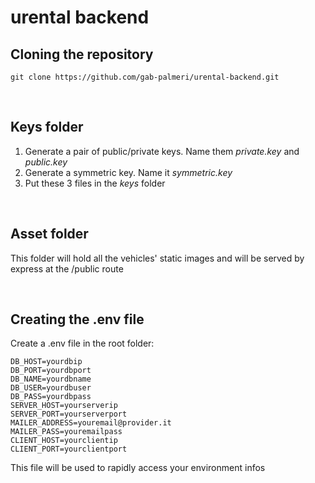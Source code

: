 # urental backend

## Cloning the repository

    git clone https://github.com/gab-palmeri/urental-backend.git
    
<br/>

## Keys folder

  1. Generate a pair of public/private keys. Name them *private.key* and *public.key*
  2. Generate a symmetric key. Name it *symmetric.key*
  3. Put these 3 files in the *keys* folder
  
<br/>

## Asset folder

  This folder will hold all the vehicles' static images and will be served by express at the /public route 

<br/>

## Creating the .env file

Create a .env file in the root folder:

    DB_HOST=yourdbip
    DB_PORT=yourdbport
    DB_NAME=yourdbname
    DB_USER=yourdbuser
    DB_PASS=yourdbpass
    SERVER_HOST=yourserverip
    SERVER_PORT=yourserverport
    MAILER_ADDRESS=youremail@provider.it
    MAILER_PASS=youremailpass
    CLIENT_HOST=yourclientip
    CLIENT_PORT=yourclientport

This file will be used to rapidly access your environment infos
